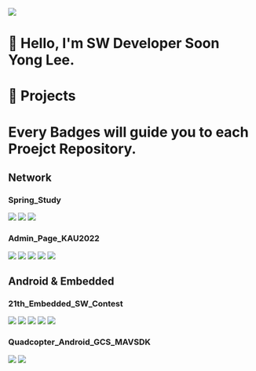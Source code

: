 <a href="https://www.naver.com/" target="_blank"><img src="https://img.shields.io/badge/tnsdyd6933@naver.com-03C75A?style=flat-square&logo=naver&logoColor=EEEEEE"/></a>

# 👋 Hello, I'm SW Developer Soon Yong Lee.

# 💪 Projects
# Every Badges will guide you to each Proejct Repository.
## Network
### Spring_Study
<a href="https://github.com/ddalkyTokky/Spring_study" target="_blank"><img src="https://img.shields.io/badge/Spring Boot | Tool-6DB33F?style=flat-square&logo=springboot&logoColor=EEEEEE"/></a>
<a href="https://github.com/ddalkyTokky/Spring_study" target="_blank"><img src="https://img.shields.io/badge/H2 Database | DBMS-3B66BC?style=flat-square&logo=&logoColor=EEEEEE"/></a>
<a href="https://github.com/ddalkyTokky/Spring_study" target="_blank"><img src="https://img.shields.io/badge/Java | Language-FF7800?style=flat-square&logo=&logoColor=EEEEEE"/></a>

### Admin_Page_KAU2022
<a href="https://github.com/ddalkyTokky/Admin_Page_KAU2022" target="_blank"><img src="https://img.shields.io/badge/Node.js | Data Server-339933?style=flat-square&logo=nodedotjs&logoColor=EEEEEE"/></a>
<a href="https://github.com/ddalkyTokky/Admin_Page_KAU2022" target="_blank"><img src="https://img.shields.io/badge/PostgreSQL | DBMS-4169E1?style=flat-square&logo=postgresql&logoColor=EEEEEE"/></a>
<a href="https://github.com/ddalkyTokky/Admin_Page_KAU2022" target="_blank"><img src="https://img.shields.io/badge/AWS | Deploy-FF9900?style=flat-square&logo=amazonec2&logoColor=EEEEEE"/></a>
<a href="https://github.com/ddalkyTokky/Admin_Page_KAU2022" target="_blank"><img src="https://img.shields.io/badge/Jenkins | CI_CD-D24939?style=flat-square&logo=jenkins&logoColor=EEEEEE"/></a>
<a href="https://github.com/ddalkyTokky/Admin_Page_KAU2022" target="_blank"><img src="https://img.shields.io/badge/JavaScript | Language-F7DF1E?style=flat-square&logo=javascript&logoColor=3A3A3A"/></a>

## Android & Embedded
### 21th_Embedded_SW_Contest
<a href="https://github.com/ddalkyTokky/21th_Embedded_SW_Contest" target="_blank"><img src="https://img.shields.io/badge/Android Studio | Tool-34A853?style=flat-square&logo=android&logoColor=EEEEEE"/></a>
<a href="https://github.com/ddalkyTokky/21th_Embedded_SW_Contest" target="_blank"><img src="https://img.shields.io/badge/ArduinoIDE | Tool-00878F?style=flat-square&logo=arduino&logoColor=EEEEEE"/></a>
<a href="https://github.com/ddalkyTokky/21th_Embedded_SW_Contest" target="_blank"><img src="https://img.shields.io/badge/Kotlin | Language-7F52FF?style=flat-square&logo=kotlin&logoColor=EEEEEE"/></a>
<a href="https://github.com/ddalkyTokky/21th_Embedded_SW_Contest" target="_blank"><img src="https://img.shields.io/badge/C | Language-A8B9CC?style=flat-square&logo=c&logoColor=EEEEEE"/></a>
<a href="https://github.com/ddalkyTokky/21th_Embedded_SW_Contest" target="_blank"><img src="https://img.shields.io/badge/C++ | Language-00599C?style=flat-square&logo=cplusplus&logoColor=EEEEEE"/></a>

### Quadcopter_Android_GCS_MAVSDK
<a href="https://github.com/ddalkyTokky/Quadcopter_Android_GCS_MAVSDK" target="_blank"><img src="https://img.shields.io/badge/Android Studio | Tool-34A853?style=flat-square&logo=android&logoColor=EEEEEE"/></a>
<a href="https://github.com/ddalkyTokky/Quadcopter_Android_GCS_MAVSDK" target="_blank"><img src="https://img.shields.io/badge/RXJava | Language-B7178C?style=flat-square&logo=reactivex&logoColor=EEEEEE"/></a>
